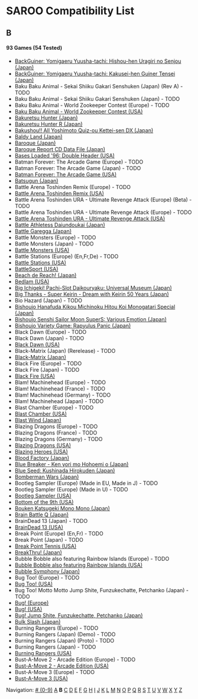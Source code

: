 # SAROO Compatibility List

## B

#### 93 Games (54 Tested)

- [BackGuiner: Yomigaeru Yuusha-tachi: Hishou-hen Uragiri no Senjou (Japan)](../../Regions/Japan/T-19907G/01/README.md)
- [BackGuiner: Yomigaeru Yuusha-tachi: Kakusei-hen Guiner Tensei (Japan)](../../Regions/Japan/T-19906G/01/README.md)
- Baku Baku Animal - Sekai Shiiku Gakari Senshuken (Japan) (Rev A) - TODO
- Baku Baku Animal - Sekai Shiiku Gakari Senshuken (Japan) - TODO
- Baku Baku Animal - World Zookeeper Contest (Europe) - TODO
- [Baku Baku Animal - World Zookeeper Contest (USA)](../../Regions/USA/MK-81501/01/README.md)
- [Bakuretsu Hunter (Japan)](../../Regions/Japan/T-22402G/01/README.md)
- [Bakuretsu Hunter R (Japan)](../../Regions/Japan/T-24903G/01/README.md)
- [Bakushou!! All Yoshimoto Quiz-ou Kettei-sen DX (Japan)](../../Regions/Japan/T-20001G/01/README.md)
- [Baldy Land (Japan)](../../Regions/Japan/T-20608G/01/README.md)
- [Baroque (Japan)](../../Regions/Japan/T-33901G/01/README.md)
- [Baroque Report CD Data File (Japan)](../../Regions/Japan/6106848/01/README.md)
- [Bases Loaded '96: Double Header (USA)](../../Regions/USA/T-5703H/01/README.md)
- Batman Forever: The Arcade Game (Europe) - TODO
- Batman Forever: The Arcade Game (Japan) - TODO
- [Batman Forever: The Arcade Game (USA)](../../Regions/USA/T-8140H/01/README.md)
- [Batsugun (Japan)](../../Regions/Japan/T-1248G/01/README.md)
- Battle Arena Toshinden Remix (Europe) - TODO
- [Battle Arena Toshinden Remix (USA)](../../Regions/USA/MK-81029/01/README.md)
- Battle Arena Toshinden URA - Ultimate Revenge Attack (Europe) (Beta) - TODO
- Battle Arena Toshinden URA - Ultimate Revenge Attack (Europe) - TODO
- [Battle Arena Toshinden URA - Ultimate Revenge Attack (USA)](../../Regions/USA/MK-81054/01/README.md)
- [Battle Athletess Daiundoukai (Japan)](../../Regions/Japan/T-24601G/01/README.md)
- [Battle Garegga (Japan)](../../Regions/Japan/T-10627G/01/README.md)
- Battle Monsters (Europe) - TODO
- Battle Monsters (Japan) - TODO
- [Battle Monsters (USA)](../../Regions/USA/T-8137H/01/README.md)
- Battle Stations (Europe) (En,Fr,De) - TODO
- [Battle Stations (USA)](../../Regions/USA/T-5021H/01/README.md)
- [BattleSport (USA)](../../Regions/USA/T-8149H/01/README.md)
- [Beach de Reach! (Japan)](../../Regions/Japan/T-29004G/01/README.md)
- [Bedlam (USA)](../../Regions/USA/T-25407H45/01/README.md)
- [Big Ichigeki! Pachi-Slot Daikouryaku: Universal Museum (Japan)](../../Regions/Japan/T-16704G/01/README.md)
- [Big Thanks - Super Keirin - Dream with Keirin 50 Years (Japan)](../../Regions/Japan/6106987/01/README.md)
- Bio Hazard (Japan) - TODO
- [Bishoujo Hanafuda Kikou Michinoku Hitou Koi Monogatari Special (Japan)](../../Regions/Japan/T-36701G/01/README.md)
- [Bishoujo Senshi Sailor Moon SuperS: Various Emotion (Japan)](../../Regions/Japan/T-15701G/01/README.md)
- [Bishoujo Variety Game: Rapyulus Panic (Japan)](../../Regions/Japan/T-21503G/01/README.md)
- Black Dawn (Europe) - TODO
- Black Dawn (Japan) - TODO
- [Black Dawn (USA)](../../Regions/USA/T-7027H/01/README.md)
- Black-Matrix (Japan) (Rerelease) - TODO
- [Black-Matrix (Japan)](../../Regions/Japan/T-20113G/01/README.md)
- Black Fire (Europe) - TODO
- Black Fire (Japan) - TODO
- [Black Fire (USA)](../../Regions/USA/MK-81003/01/README.md)
- Blam! Machinehead (Europe) - TODO
- Blam! Machinehead (France) - TODO
- Blam! Machinehead (Germany) - TODO
- Blam! Machinehead (Japan) - TODO
- Blast Chamber (Europe) - TODO
- [Blast Chamber (USA)](../../Regions/USA/T-13003H/01/README.md)
- [Blast Wind (Japan)](../../Regions/Japan/T-1810G/01/README.md)
- Blazing Dragons (Europe) - TODO
- Blazing Dragons (France) - TODO
- Blazing Dragons (Germany) - TODO
- [Blazing Dragons (USA)](../../Regions/USA/T-15907H/01/README.md)
- [Blazing Heroes (USA)](../../Regions/USA/MK-81303/01/README.md)
- [Blood Factory (Japan)](../../Regions/Japan/T-12504G/01/README.md)
- [Blue Breaker - Ken yori mo Hohoemi o (Japan)](../../Regions/Japan/T-4315G/01/README.md)
- [Blue Seed: Kushinada Hirokuden (Japan)](../../Regions/Japan/GS-9014/01/README.md)
- [Bomberman Wars (Japan)](../../Regions/Japan/T-14320G/01/README.md)
- Bootleg Sampler (Europe) (Made in EU, Made in J) - TODO
- Bootleg Sampler (Europe) (Made in U) - TODO
- [Bootleg Sampler (USA)](../../Regions/USA/MK-81031/01/README.md)
- [Bottom of the 9th (USA)](../../Regions/USA/T-9505H/01/README.md)
- [Bouken Katsugeki Mono Mono (Japan)](../../Regions/Japan/T-21508G/01/README.md)
- [Brain Battle Q (Japan)](../../Regions/Japan/T-25701G/01/README.md)
- BrainDead 13 (Japan) - TODO
- [BrainDead 13 (USA)](../../Regions/USA/T-12103H/01/README.md)
- Break Point (Europe) (En,Fr) - TODO
- Break Point (Japan) - TODO
- [Break Point Tennis (USA)](../../Regions/USA/T-8145H/01/README.md)
- [BreakThru! (Japan)](../../Regions/Japan/T-21501G/01/README.md)
- Bubble Bobble also featuring Rainbow Islands (Europe) - TODO
- [Bubble Bobble also featuring Rainbow Islands (USA)](../../Regions/USA/T-8131H/01/README.md)
- [Bubble Symphony (Japan)](../../Regions/Japan/T-19905G/01/README.md)
- Bug Too! (Europe) - TODO
- [Bug Too! (USA)](../../Regions/USA/MK-81040/01/README.md)
- Bug Too! Motto Motto Jump Shite, Funzukechatte, Petchanko (Japan) - TODO
- [Bug! (Europe)](../../Regions/Europe/MK-81004/01/README.md)
- [Bug! (USA)](../../Regions/USA/GM-81004/01/README.md)
- [Bug! Jump Shite, Funzukechatte, Petchanko (Japan)](../../Regions/Japan/GS-9063/01/README.md)
- [Bulk Slash (Japan)](../../Regions/Japan/T-14310G/01/README.md)
- Burning Rangers (Europe) - TODO
- Burning Rangers (Japan) (Demo) - TODO
- Burning Rangers (Japan) (Proto) - TODO
- Burning Rangers (Japan) - TODO
- [Burning Rangers (USA)](../../Regions/USA/MK-81803/01/README.md)
- Bust-A-Move 2 - Arcade Edition (Europe) - TODO
- [Bust-A-Move 2 - Arcade Edition (USA)](../../Regions/USA/T-8132H/01/README.md)
- Bust-A-Move 3 (Europe) - TODO
- [Bust-A-Move 3 (USA)](../../Regions/USA/T-31103H/01/README.md)

Navigation:
[# (0-9)](./09.md) [A](./A.md) **B** [C](./C.md) [D](./D.md) [E](./E.md) [F](./F.md) [G](./G.md) [H](./H.md) [I](./I.md) [J](./J.md) [K](./K.md) [L](./L.md) [M](./M.md) [N](./N.md) [O](./O.md) [P](./P.md) [Q](./Q.md) [R](./R.md) [S](./S.md) [T](./T.md) [U](./U.md) [V](./V.md) [W](./W.md) [X](./X.md) [Y](./Y.md) [Z](./Z.md)
